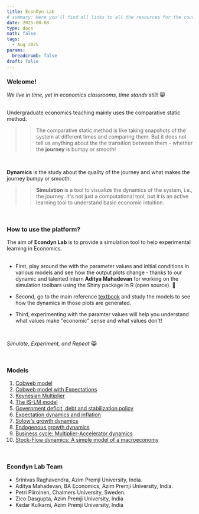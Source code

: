 ```yaml
---
title: EconDyn Lab
# summary: Here you'll find all links to all the resources for the course!
date: 2025-08-08
type: docs
math: false
tags:
  - Aug 2025
params:
  breadcrumb: false
draft: false
---
```


### Welcome!

_We live in time, yet in economics classrooms, time stands still!_ 😸
<br>
<br>

Undergraduate economics teaching mainly uses the comparative static method.

> > The comparative static method is like taking snapshots of the system at different times and comparing them. But it does not tell us anything about the the transition between them - whether the **journey** is bumpy or smooth!

<br>

**Dynamics** is the study about the quality of the journey and what makes the journey bumpy or smooth.

> > **Simulation** is a tool to visualize the dynamics of the system, i.e., the journey. It's not just a computational tool, but it is an active learning tool to understand basic economic intuition.

<br>

### How to use the platform?

The aim of **Econdyn Lab** is to provide a simulation tool to help experimental learning in Economics.
<br>
<br>

- First, play around the with the parameter values and initial conditions in various models and see how the output plots change - thanks to our dynamic and talented intern **Aditya Mahadevan** for working on the simulation toolbars using the Shiny package in R (open source). 🫡
  <br>

- Second, go to the main reference [textbook](https://www.routledge.com/An-Introduction-to-Economic-Dynamics-Modelling-Analysis-and-Simulation/Raghavendra-Piiroinen/p/book/9780367341893?srsltid=AfmBOope-Gqo9JJP0K0daIguN1U2Ox5amZjuKVKVRzDjAiF5-Zh0tF22) and study the models to see how the dynamics in those plots are generated.
  <br>

- Third, experimenting with the paramter values will help you understand what values make "economic" sense and what values don't!

<br>

_Simulate, Experiment, and Repeat_ 😹

<br>

### Models

1. [Cobweb model](https://raghavsrinivas.shinyapps.io/Model_1/)
2. [Cobweb model with Expectations](https://raghavsrinivas.shinyapps.io/Model_2/)
3. [Keynesian Multiplier](https://raghavsrinivas.shinyapps.io/Model_3/)
4. [The IS-LM model](https://raghavsrinivas.shinyapps.io/Model_4/)
5. [Government deficit, debt and stabilization policy](https://raghavsrinivas.shinyapps.io/Model_5/)
6. [Expectation dynamics and inflation](https://aditya04.shinyapps.io/Model_6/)
7. [Solow's growth dynamics](https://aditya04.shinyapps.io/Model_7/)
8. [Endogenous growth dynamics](https://adityam2004.shinyapps.io/Model_8/)
9. [Business cycle: Multiplier-Accelerator dynamics](https://aditya04.shinyapps.io/Model_9/)
10. [Stock-Flow dynamics: A simple model of a macroeconomy](https://aditya04.shinyapps.io/Model_10/)

<br>
 
### Econdyn Lab Team

- Srinivas Raghavendra,
  Azim Premji University, India.
- Aditya Mahadevan, BA Economics, Azim Premji University, India.
- Petri Piiroinen,
  Chalmers University, Sweden.
- Zico Dasgupta, Azim Premji University, India
- Kedar Kulkarni, Azim Premji University, India

